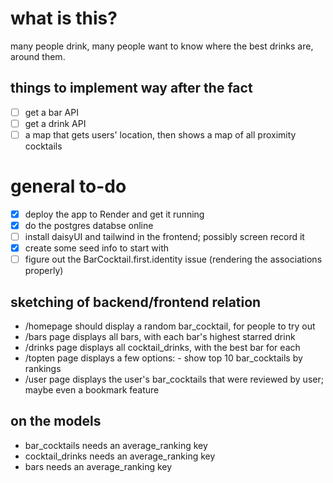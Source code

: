 # what is this?

many people drink, many people want to know where the best drinks are, around them.

## things to implement way after the fact

- [ ] get a bar API
- [ ] get a drink API
- [ ] a map that gets users' location, then shows a map of all proximity cocktails

# general to-do

- [x] deploy the app to Render and get it running
- [x] do the postgres databse online
- [ ] install daisyUI and tailwind in the frontend; possibly screen record it
- [x] create some seed info to start with
- [ ] figure out the BarCocktail.first.identity issue (rendering the associations properly)

## sketching of backend/frontend relation

- /homepage should display a random bar_cocktail, for people to try out
- /bars page displays all bars, with each bar's highest starred drink
- /drinks page displays all cocktail_drinks, with the best bar for each
- /topten page displays a few options: - show top 10 bar_cocktails by rankings
- /user page displays the user's bar_cocktails that were reviewed by user; maybe even a bookmark feature

## on the models

- bar_cocktails needs an average_ranking key
- cocktail_drinks needs an average_ranking key
- bars needs an average_ranking key
